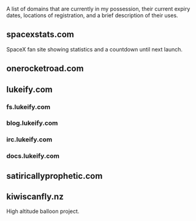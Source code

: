 A list of domains that are currently in my possession, their current expiry dates, locations of registration, and a brief description of their uses.

## spacexstats.com

SpaceX fan site showing statistics and a countdown until next launch.

## onerocketroad.com

## lukeify.com

### fs.lukeify.com

### blog.lukeify.com

### irc.lukeify.com

### docs.lukeify.com

## satiricallyprophetic.com

## kiwiscanfly.nz

High altitude balloon project.
